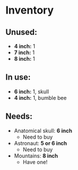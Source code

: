 # Inventory 

## Unused:

- **4 inch:** 1
- **7 inch:** 1
- **8 inch:** 1

## In use:

- **6 inch:** 1, skull
- **4 inch:** 1, bumble bee

## Needs:

- Anatomical skull: **6 inch**
	- Need to buy
- Astronaut: **5 or 6 inch**
	- Need to buy
- Mountains: **8 inch**
	- Have one!